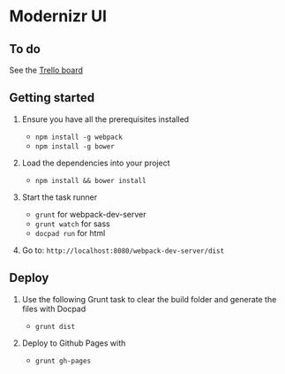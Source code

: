 # Modernizr UI

## To do

See the [Trello board](https://trello.com/b/JNSnhIuf/modernizr-com)

## Getting started

1. Ensure you have all the prerequisites installed
	+ `npm install -g webpack`
	+ `npm install -g bower`

2. Load the dependencies into your project
	+ `npm install && bower install`

3. Start the task runner
	+ `grunt` for webpack-dev-server
	+ `grunt watch` for sass
	+ `docpad run` for html

4. Go to: `http://localhost:8080/webpack-dev-server/dist`


## Deploy

1. Use the following Grunt task to clear the build folder and generate the files with Docpad
	+ `grunt dist`

2. Deploy to Github Pages with
	+ `grunt gh-pages`